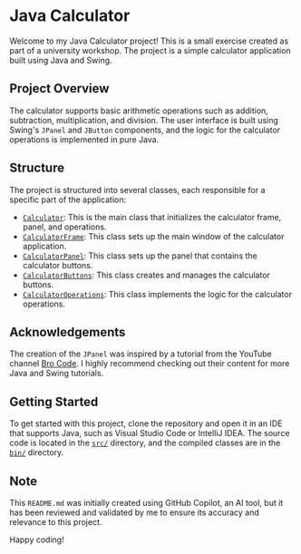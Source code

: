 # Java Calculator

Welcome to my Java Calculator project! This is a small exercise created as part of a university workshop. The project is a simple calculator application built using Java and Swing.

## Project Overview

The calculator supports basic arithmetic operations such as addition, subtraction, multiplication, and division. The user interface is built using Swing's `JPanel` and `JButton` components, and the logic for the calculator operations is implemented in pure Java.

## Structure

The project is structured into several classes, each responsible for a specific part of the application:

- [`Calculator`](src/Calculator.java): This is the main class that initializes the calculator frame, panel, and operations.
- [`CalculatorFrame`](src/CalculatorFrame.java): This class sets up the main window of the calculator application.
- [`CalculatorPanel`](src/CalculatorPanel.java): This class sets up the panel that contains the calculator buttons.
- [`CalculatorButtons`](src/CalculatorButtons.java): This class creates and manages the calculator buttons.
- [`CalculatorOperations`](src/CalculatorOperations.java): This class implements the logic for the calculator operations.

## Acknowledgements

The creation of the `JPanel` was inspired by a tutorial from the YouTube channel [Bro Code](https://youtu.be/dfhmTyRTCSQ?si=YrIze6L_Nr-cWPqC). I highly recommend checking out their content for more Java and Swing tutorials.

## Getting Started

To get started with this project, clone the repository and open it in an IDE that supports Java, such as Visual Studio Code or IntelliJ IDEA. The source code is located in the [`src/`](src/) directory, and the compiled classes are in the [`bin/`](bin/) directory.

## Note

This `README.md` was initially created using GitHub Copilot, an AI tool, but it has been reviewed and validated by me to ensure its accuracy and relevance to this project.

Happy coding!
